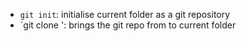 - `git init`: initialise current folder as a git repository
- `git clone <URL>': brings the git repo from <URL> to current folder

